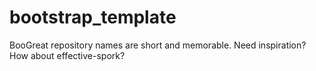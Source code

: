 # bootstrap_template
BooGreat repository names are short and memorable. Need inspiration? How about effective-spork?
